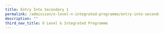```yaml
---
title: Entry Into Secondary 1
permalink: /admission/o-level-n-integrated-programme/entry-into-secondary-1/
description: ""
third_nav_title: O Level & Integrated Programme
---
```

